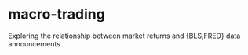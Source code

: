 # macro-trading
Exploring the relationship between market returns and {BLS,FRED} data announcements
